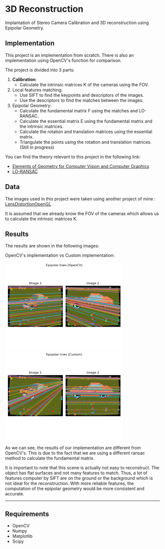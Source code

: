 # 3D Reconstruction

Implantation of Stereo Camera Calibration and 3D reconstruction using Epipolar Geometry.

## Implementation
This project is an implementation from scratch. There is also an implementation using OpenCV's function for comparison.

The project is divided into 3 parts:
1. **Calibration**: 
    - Calculate the intrinsic matrices K of the cameras using the FOV.
2. Local features matching:
    - Use SIFT to find the keypoints and descriptors of the images.
    - Use the descriptors to find the matches between the images.
3. Epipolar Geometry:
    - Calculate the fundamental matrix F using the matches and LO-RANSAC.
    - Calculate the essential matrix E using the fundamental matrix and the intrinsic matrices.
    - Calculate the rotation and translation matrices using the essential matrix.
    - Triangulate the points using the rotation and translation matrices. (Still in progress)

You can find the theory relevant to this project in the following link:
- [Elements of Geometry for Computer Vision and Computer Graphics](https://cw.fel.cvut.cz/wiki/_media/courses/gvg/pajdla-gvg-lecture-2021.pdf)
- [LO-RANSAC](http://cmp.felk.cvut.cz/software/LO-RANSAC/Lebeda-2012-Fixing_LORANSAC-BMVC.pdf)

## Data
The images used in this project were taken using another project of mine : [LensDistortionOpenGL](https://github.com/Vlhermitte/LensDistortionOpenGL)

It is assumed that we already know the FOV of the cameras which allows us to calculate the intrinsic matrices K.

## Results
The results are shown in the following images:

OpenCV's implementation vs Custom implementation:

<img src="Results/Epipolar%20lines%20(OpenCV).png" width="384">   <img src="Results/Epipolar%20lines%20(Custom).png" width="384">

As we can see, the results of our implementation are different from OpenCV's. 
This is due to the fact that we are using a different ransac method to calculate the fundamental matrix.

It is important to note that this scene is actually not easy to reconstruct.
The object has flat surfaces and not many features to match.
Thus, a lot of features computer by SIFT are on the ground or the background which is not ideal for the reconstruction.
With more reliable features, the computation of the epipolar geometry would be more consistent and accurate.

---
## Requirements
- OpenCV
- Numpy
- Matplotlib
- Scipy